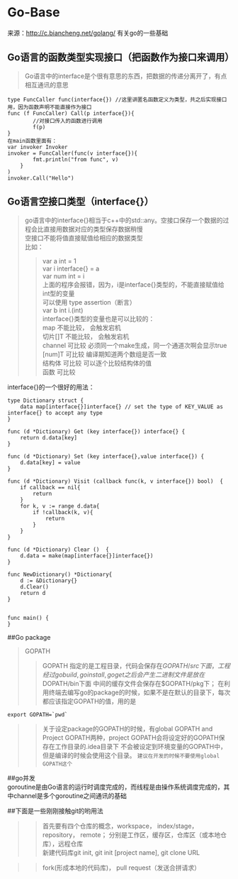 # Go-Base
来源：http://c.biancheng.net/golang/
有关go的一些基础

## Go语言的函数类型实现接口（把函数作为接口来调用）
>Go语言中的interface是个很有意思的东西，把数据的传递分离开了，有点相互通讯的意思

    type FuncCaller func(interface{}) //这里讲匿名函数定义为类型，共之后实现接口用，因为函数声明不能直接作为接口    
    func (f FuncCaller) Call(p interface{}){
            //对接口传入的函数进行调用
            f(p)
    }
    在main函数里面有：
    var invoker Invoker
    invoker = FuncCaller(func(v interface{}){
            fmt.println("from func", v)
        }
    )
    invoker.Call("Hello")
    
## Go语言空接口类型（interface{}）
>go语言中的interface{}相当于c++中的std::any。空接口保存一个数据的过程会比直接用数据对应的类型保存数据稍慢  
>空接口不能将值直接赋值给相应的数据类型  
>比如：  
>>   var a int = 1  
>>    var i interface{} = a  
    var num int = i  
    上面的程序会报错，因为，i是interface{}类型的，不能直接赋值给int型的变量  
    可以使用 type assertion（断言）  
    var b int i.(int)  
interface{}类型的变量也是可以比较的：  
    map 不能比较， 会触发宕机  
    切片[]T 不能比较， 会触发宕机  
    channel 可比较 必须同一个make生成，同一个通道次啊会显示true  
    [num]T  可比较 编译期知道两个数组是否一致  
    结构体  可比较 可以逐个比较结构体的值  
    函数     可比较  

interface{}的一个很好的用法：  
```
type Dictionary struct {
	data map[interface{}]interface{} // set the type of KEY_VALUE as interface{} to accept any type
}

func (d *Dictionary) Get (key interface{}) interface{} {
	return d.data[key]
}

func (d *Dictionary) Set (key interface{},value interface{}) {
	d.data[key] = value
}

func (d *Dictionary) Visit (callback func(k, v interface{}) bool)  {
	if callback == nil{
		return
	}
	for k, v := range d.data{
		if !callback(k, v){
			return
		}
	}
}

func (d *Dictionary) Clear ()  {
	d.data = make(map[interface{}]interface{})
}

func NewDictionary() *Dictionary{
	d := &Dictionary{}
	d.Clear()
	return d
}


func main() {
}
```
##Go package  
>GOPATH
>>GOPATH 指定的是工程目录，代码会保存在$GOPATH/src下面，工程经过go build, go install, go get之后会产生二进制文件是放在$DOPATH/bin下面
>>中间的缓存文件会保存在$GOPATH/pkg下；
>>在利用终端去编写go的package的时候，如果不是在默认的目录下，每次都应该指定GOPATH的值，用的是
```
export GOPATH=`pwd`
```
>>关于设定package的GOPATH的时候，有global GOPATH and Project GOPATH两种，project GOPATH会将设定好的GOPATH保存在工作目录的.idea目录下
>>不会被设定到环境变量的GOPATH中，但是编译的时候会使用这个目录。
>>`建议在开发的时候不要使用global GOPATH这个`

##go并发  
	goroutine是由Go语言的运行时调度完成的，而线程是由操作系统调度完成的，其中channel是多个goroutine之间通讯的基础

##下面是一些刚刚接触git的哟用法  
>>    首先要有四个仓库的概念，workspace， index/stage， repository， remote；
分别是工作区，缓存区，仓库区（或本地仓库），远程仓库  
新建代码库git init, git init [project name], git clone URL
 
 >>fork(形成本地的代码库)， pull request（发送合拼请求）
    
    
    
